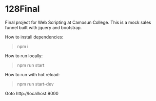 # 128Final
Final project for Web Scripting at Camosun College. This is a mock sales funnel built with jquery and bootstrap.

How to install dependencies:
> npm i

How to run locally:
> npm run start

How to run with hot reload:
> npm run start-dev

Goto
http://localhost:9000
